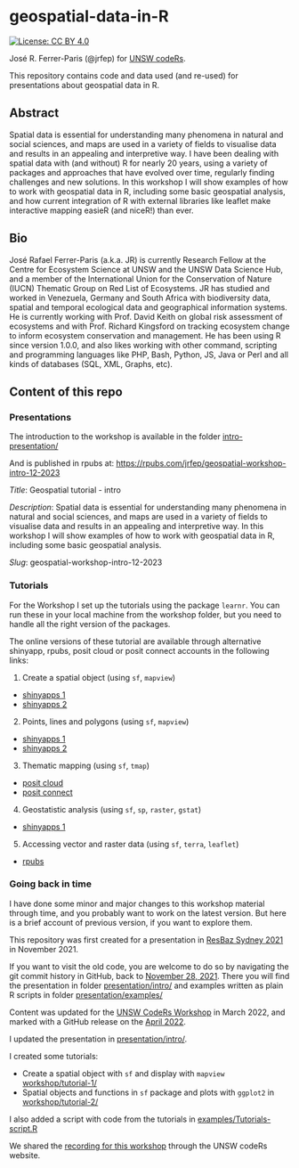 # geospatial-data-in-R

[![License: CC BY 4.0](https://img.shields.io/badge/License-CC%20BY%204.0-lightgrey.svg)](https://creativecommons.org/licenses/by/4.0/)

José R. Ferrer-Paris (@jrfep) for [UNSW codeRs](https://github.com/UNSW-codeRs).

This repository contains code and data used (and re-used) for presentations about geospatial data in R. 

## Abstract

Spatial data is essential for understanding many phenomena in natural and social sciences, and maps are used in a variety of fields to visualise data and results in an appealing and interpretive way. I have been dealing with spatial data with (and without) R for nearly 20 years, using a variety of packages and approaches that have evolved over time, regularly finding challenges and new solutions. In this workshop I will show examples of how to work with geospatial data in R, including some basic geospatial analysis, and how current integration of R with external libraries like leaflet make interactive mapping easieR (and niceR!) than ever.


## Bio

José Rafael Ferrer-Paris (a.k.a. JR) is currently Research Fellow at the Centre for Ecosystem Science at UNSW and the UNSW Data Science Hub, and a member of the International Union for the Conservation of Nature (IUCN) Thematic Group on Red List of Ecosystems. JR has studied and worked in Venezuela, Germany and South Africa with biodiversity data, spatial and temporal ecological data and geographical information systems. He is currently working with Prof. David Keith on global risk assessment of ecosystems and with Prof. Richard Kingsford on tracking ecosystem change to inform ecosystem conservation and management. He has been using R since version 1.0.0, and also likes working with other command, scripting and programming languages like PHP, Bash, Python, JS, Java or Perl and all kinds of databases (SQL, XML, Graphs, etc).

## Content of this repo

### Presentations

The introduction to the workshop is available in the folder [intro-presentation/](intro-presentation/)

And is published in rpubs at: <https://rpubs.com/jrfep/geospatial-workshop-intro-12-2023>

*Title*: Geospatial tutorial - intro

*Description*: Spatial data is essential for understanding many phenomena in natural and social sciences, and maps are used in a variety of fields to visualise data and results in an appealing and interpretive way. In this workshop I will show examples of how to work with geospatial data in R, including some basic geospatial analysis.

*Slug*: geospatial-workshop-intro-12-2023

### Tutorials

For the Workshop I set up the tutorials using the package `learnr`. You can run these in your local machine from the workshop folder, but you need to handle all the right version of the packages.

The online versions of these tutorial are available through alternative shinyapp, rpubs, posit cloud or posit connect accounts in the following links:

1. Create a spatial object (using `sf`, `mapview`) 
  - [shinyapps 1](https://yessl3-unswcoders.shinyapps.io/tutorial-1-create-spatial-object/)
  - [shinyapps 2](https://ecosphere.shinyapps.io/tutorial-1-create-spatial-object/)
2. Points, lines and polygons (using `sf`, `mapview`)
  - [shinyapps 1](https://yessl3-unswcoders.shinyapps.io/tutorial-2-points-lines-polygons/) 
  - [shinyapps 2]( https://ecosphere.shinyapps.io/tutorial-2-points-lines-polygons/) 
3. Thematic mapping (using `sf`, `tmap`) 
  - [posit cloud](https://posit.cloud/content/7255037) 
  - [posit connect](https://posit-connect-unsw.intersect.org.au/content/fbb893a7-f657-435a-ab18-4116252cd14c)
4. Geostatistic analysis (using `sf`, `sp`, `raster`, `gstat`) 
  - [shinyapps 1](https://ecosphere.shinyapps.io/tutorial-4-geostatistic-example/)
5. Accessing vector and raster data (using `sf`, `terra`, `leaflet`)      
  - [rpubs](https://rpubs.com/jrfep/geospatial-tutorial-5) 



### Going back in time

I have done some minor and major changes to this workshop material through time, and you probably want to work on the latest version. But here is a brief account of previous version, if you want to explore them.

This repository was first created for a presentation in [ResBaz Sydney 2021](https://resbaz.github.io/resbaz2021/sydney/program/#session-325) in November 2021.

If you want to visit the old code, you are welcome to do so by navigating the git commit history in GitHub, back to [November 28, 2021](https://github.com/UNSW-codeRs/geospatial-data-in-R/tree/332afeb63f669d9bccdcde133f6ceb2480c3e0be). There you will find the presentation in folder [presentation/intro/](presentation/intro/) and examples written as plain R scripts in folder [presentation/examples/](presentation/examples/)

Content was updated for the [UNSW CodeRs Workshop](https://unsw-coders.netlify.app/workshops/) in March 2022, and marked with a GitHub release on the [April 2022](https://github.com/UNSW-codeRs/geospatial-data-in-R/releases/tag/v1.0).

I updated the presentation in [presentation/intro/](presentation/intro/).

I created some tutorials:
- Create a spatial object with `sf` and display with `mapview` [workshop/tutorial-1/](workshop/tutorial-1/)
- Spatial objects and functions in `sf` package and plots with `ggplot2` in [workshop/tutorial-2/](workshop/tutorial-2/)

I also added a script with code from the tutorials in [examples/Tutorials-script.R](examples/Tutorials-script.R)

We shared the [recording for this workshop](https://bit.ly/37gE3t1) through the UNSW codeRs website. 

